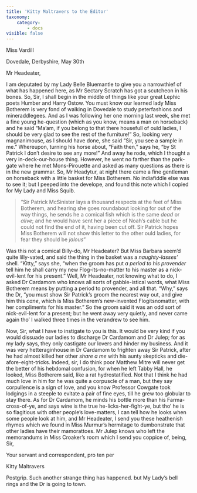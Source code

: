 ```yaml
---
title: 'Kitty Maltravers to the Editor'
taxonomy:
    category:
        - docs
visible: false
---
```


<div class="author">Miss Vardill</div>

Dovedale, Derbyshire, May 30th

Mr Headeater,

I am deputated by my Lady Belle Bluemantle to give you a narrowthief of what has happened here, as Mr Sectary Scratch has got a scutcheon in his bones. So, Sir, I shall begin in the middle of things like your great Lephic poets Humber and Harry Ostow. You must know our learned lady Miss Botherem is very fond of walking in Dovedale to study peterfashions and mineraddlegees. And as I was following her one morning last week, she met a fine young he-question (which as you know, means a man on horseback) and he said “Ma’am, if you belong to that there housefull of ould ladies, I should be very glad to see the rest of the furniture!” So, looking very magnanimouse, as I should have done, she said “Sir, you see a sample in me.” Whereupon, turning his horse about, “Faith then,” says he, “by St Patrick I don’t desire to see any more!” And away he rode, which I thought a very in-deck-our-house thing. However, he went no farther than the park-gate where he met Mons-Pirouette and asked as many questions as there is in the new grammar. So, Mr Headytur, at night there came a fine gentleman on horseback with a little basket for Miss Botherem. No indiafiddle else was to see it; but I peeped into the develope, and found this note which I copied for My Lady and Miss Squib.

> “Sir Patrick McSinister lays a thousand respects at the feet of Miss Botherem, and hearing she goes roundabout looking for out of the way things, he sends he a comical fish which is the same *dead* or *alive*; and he would have sent her a piece of Noah’s cable but he could not find the end of it, having been cut off. Sir Patrick hopes Miss Botherem will not show this letter to the other ould ladies, for fear they should be *jalous*”

Was this not a comical Billy-do, Mr Headeater? But Miss Barbara seem’d quite lilly-vated, and said the thing in the basket was a *naughty-lasses’* shell. “Kitty,” says she, “when the groom has put *a period to his provender* tell him he shall carry my new Flog-its-no-matter to his master as a nick-evil-lent for his present.”  Well, Mr Headeater, not knowing what to do, I asked Dr Cardamom who knows all sorts of gabble-istical words, what Miss Botherem means by putting a period to provender, and all that. “Why,” says the Dr, “you must show Sir Patrick’s groom the nearest way out, and give him this *cane*, which is Miss Botherem’s new-invented Flogitsnomatter, with her compliments for his master.” So the groom said it was an odd sort of nick-evil-lent for a present; but he went away very quietly, and never came again tho’ I walked three times in the verandrew to see him.  

Now, Sir, what I have to instigate to you is this. It would be very kind if you would dissuade our ladies to discharge Dr Cardamom and Dr Julep; for as my lady says, they only castigate our lovers and hinder my business. And it was very hetteraginhouse in Dr Cardamom to frighten away Sir Patrick, after he had almost killed her other *share a me* with his aunty skepticks and die-afore-eight-tricks. Indeed, sir, I do think poor Matthew Mitre will never get the better of his hebdomal confusion, for when he left Tabby Hall, he looked, Miss Botherem said, like a rat hydrostatified. Not that I think he had much love in him for he was quite a corpuscle of a man, but they say corpullence is a sign of love, and you know Professor Cowgate took lodgings in a steeple to evitate a pair of fine eyes, till he grew too globular to stay there. As for Dr Cardamom, he minds his bottle more than his Farma-cross-of-ye, and says wine is the true he-licks-her-fight-ye, but tho’ he is so flagitious with other people’s love-matters, I can tell how he looks when some people look at him, and Mr Headeater, I send you these heathenish rhymes which we found in Miss Murmur’s hermitage to dumbonstrate that other ladies have their mamorattoes. Mr Julep knows who left the memorandums in Miss Croaker’s room which I send you coppice of, being, Sir,

Your servant and correspondent, pro ten per  

Kitty Maltravers

Postgrip. Such another strange thing has happened. but My Lady’s bell rings and the Dr is going to town. 